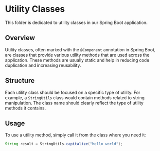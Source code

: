 # Utility Classes

This folder is dedicated to utility classes in our Spring Boot application.

## Overview

Utility classes, often marked with the `@Component` annotation in Spring Boot, are classes that provide various utility methods that are used across the application. These methods are usually static and help in reducing code duplication and increasing reusability.

## Structure

Each utility class should be focused on a specific type of utility. For example, a `StringUtils` class would contain methods related to string manipulation. The class name should clearly reflect the type of utility methods it contains.

## Usage

To use a utility method, simply call it from the class where you need it:

```java
String result = StringUtils.capitalize("hello world");